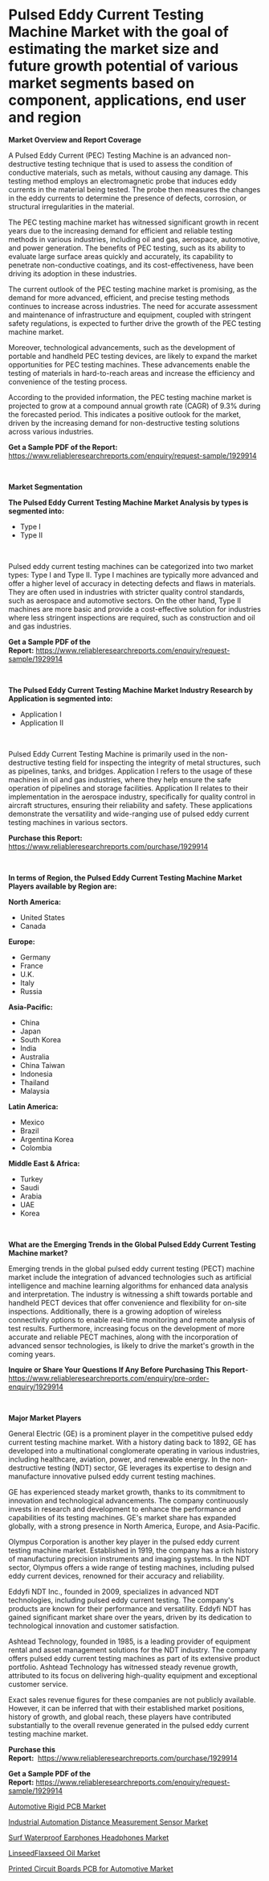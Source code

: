 <p><h1>Pulsed Eddy Current Testing Machine Market with the goal of estimating the market size and future growth potential of various market segments based on component, applications, end user and region</h1></p><p><strong>Market Overview and Report Coverage</strong></p>
<p><p>A Pulsed Eddy Current (PEC) Testing Machine is an advanced non-destructive testing technique that is used to assess the condition of conductive materials, such as metals, without causing any damage. This testing method employs an electromagnetic probe that induces eddy currents in the material being tested. The probe then measures the changes in the eddy currents to determine the presence of defects, corrosion, or structural irregularities in the material.</p><p>The PEC testing machine market has witnessed significant growth in recent years due to the increasing demand for efficient and reliable testing methods in various industries, including oil and gas, aerospace, automotive, and power generation. The benefits of PEC testing, such as its ability to evaluate large surface areas quickly and accurately, its capability to penetrate non-conductive coatings, and its cost-effectiveness, have been driving its adoption in these industries.</p><p>The current outlook of the PEC testing machine market is promising, as the demand for more advanced, efficient, and precise testing methods continues to increase across industries. The need for accurate assessment and maintenance of infrastructure and equipment, coupled with stringent safety regulations, is expected to further drive the growth of the PEC testing machine market.</p><p>Moreover, technological advancements, such as the development of portable and handheld PEC testing devices, are likely to expand the market opportunities for PEC testing machines. These advancements enable the testing of materials in hard-to-reach areas and increase the efficiency and convenience of the testing process.</p><p>According to the provided information, the PEC testing machine market is projected to grow at a compound annual growth rate (CAGR) of 9.3% during the forecasted period. This indicates a positive outlook for the market, driven by the increasing demand for non-destructive testing solutions across various industries.</p></p>
<p><strong>Get a Sample PDF of the Report:</strong> <a href="https://www.reliableresearchreports.com/enquiry/request-sample/1929914">https://www.reliableresearchreports.com/enquiry/request-sample/1929914</a></p>
<p>&nbsp;</p>
<p><strong>Market Segmentation</strong></p>
<p><strong>The Pulsed Eddy Current Testing Machine Market Analysis by types is segmented into:</strong></p>
<p><ul><li>Type I</li><li>Type II</li></ul></p>
<p>&nbsp;</p>
<p><p>Pulsed eddy current testing machines can be categorized into two market types: Type I and Type II. Type I machines are typically more advanced and offer a higher level of accuracy in detecting defects and flaws in materials. They are often used in industries with stricter quality control standards, such as aerospace and automotive sectors. On the other hand, Type II machines are more basic and provide a cost-effective solution for industries where less stringent inspections are required, such as construction and oil and gas industries.</p></p>
<p><strong>Get a Sample PDF of the Report:</strong>&nbsp;<a href="https://www.reliableresearchreports.com/enquiry/request-sample/1929914">https://www.reliableresearchreports.com/enquiry/request-sample/1929914</a></p>
<p>&nbsp;</p>
<p><strong>The Pulsed Eddy Current Testing Machine Market Industry Research by Application is segmented into:</strong></p>
<p><ul><li>Application I</li><li>Application II</li></ul></p>
<p>&nbsp;</p>
<p><p>Pulsed Eddy Current Testing Machine is primarily used in the non-destructive testing field for inspecting the integrity of metal structures, such as pipelines, tanks, and bridges. Application I refers to the usage of these machines in oil and gas industries, where they help ensure the safe operation of pipelines and storage facilities. Application II relates to their implementation in the aerospace industry, specifically for quality control in aircraft structures, ensuring their reliability and safety. These applications demonstrate the versatility and wide-ranging use of pulsed eddy current testing machines in various sectors.</p></p>
<p><strong>Purchase this Report:</strong>&nbsp; <a href="https://www.reliableresearchreports.com/purchase/1929914">https://www.reliableresearchreports.com/purchase/1929914</a></p>
<p>&nbsp;</p>
<p><strong>In terms of Region, the Pulsed Eddy Current Testing Machine Market Players available by Region are:</strong></p>
<p>
    <p> <strong> North America: </strong>
        <ul>
            <li>United States</li>
            <li>Canada</li>
        </ul>
        </p> 
    <p> <strong> Europe: </strong>
        <ul>
            <li>Germany</li>
            <li>France</li>
            <li>U.K.</li>
            <li>Italy</li>
            <li>Russia</li>
        </ul>
        </p> 
    <p> <strong> Asia-Pacific: </strong>
        <ul>
            <li>China</li>
            <li>Japan</li>
            <li>South Korea</li>
            <li>India</li>
            <li>Australia</li>
            <li>China Taiwan</li>
            <li>Indonesia</li>
            <li>Thailand</li>
            <li>Malaysia</li>
        </ul>
        </p> 
    <p> <strong> Latin America: </strong>
        <ul>
            <li>Mexico</li>
            <li>Brazil</li>
            <li>Argentina Korea</li>
            <li>Colombia</li>
        </ul>
        </p> 
    <p> <strong> Middle East & Africa: </strong>
        <ul>
            <li>Turkey</li>
            <li>Saudi</li>
            <li>Arabia</li>
            <li>UAE</li>
            <li>Korea</li>
        </ul>
    </p>
    </p>
<p>&nbsp;</p>
<p><strong>What are the Emerging Trends in the Global Pulsed Eddy Current Testing Machine market?</strong></p>
<p><p>Emerging trends in the global pulsed eddy current testing (PECT) machine market include the integration of advanced technologies such as artificial intelligence and machine learning algorithms for enhanced data analysis and interpretation. The industry is witnessing a shift towards portable and handheld PECT devices that offer convenience and flexibility for on-site inspections. Additionally, there is a growing adoption of wireless connectivity options to enable real-time monitoring and remote analysis of test results. Furthermore, increasing focus on the development of more accurate and reliable PECT machines, along with the incorporation of advanced sensor technologies, is likely to drive the market's growth in the coming years.</p></p>
<p><strong>Inquire or Share Your Questions If Any Before Purchasing This Report</strong>- <a href="https://www.reliableresearchreports.com/enquiry/pre-order-enquiry/1929914">https://www.reliableresearchreports.com/enquiry/pre-order-enquiry/1929914</a></p>
<p>&nbsp;</p>
<p><strong>Major Market Players</strong></p>
<p><p>General Electric (GE) is a prominent player in the competitive pulsed eddy current testing machine market. With a history dating back to 1892, GE has developed into a multinational conglomerate operating in various industries, including healthcare, aviation, power, and renewable energy. In the non-destructive testing (NDT) sector, GE leverages its expertise to design and manufacture innovative pulsed eddy current testing machines.</p><p>GE has experienced steady market growth, thanks to its commitment to innovation and technological advancements. The company continuously invests in research and development to enhance the performance and capabilities of its testing machines. GE's market share has expanded globally, with a strong presence in North America, Europe, and Asia-Pacific.</p><p>Olympus Corporation is another key player in the pulsed eddy current testing machine market. Established in 1919, the company has a rich history of manufacturing precision instruments and imaging systems. In the NDT sector, Olympus offers a wide range of testing machines, including pulsed eddy current devices, renowned for their accuracy and reliability.</p><p>Eddyfi NDT Inc., founded in 2009, specializes in advanced NDT technologies, including pulsed eddy current testing. The company's products are known for their performance and versatility. Eddyfi NDT has gained significant market share over the years, driven by its dedication to technological innovation and customer satisfaction.</p><p>Ashtead Technology, founded in 1985, is a leading provider of equipment rental and asset management solutions for the NDT industry. The company offers pulsed eddy current testing machines as part of its extensive product portfolio. Ashtead Technology has witnessed steady revenue growth, attributed to its focus on delivering high-quality equipment and exceptional customer service.</p><p>Exact sales revenue figures for these companies are not publicly available. However, it can be inferred that with their established market positions, history of growth, and global reach, these players have contributed substantially to the overall revenue generated in the pulsed eddy current testing machine market.</p></p>
<p><strong>Purchase this Report:</strong>&nbsp;&nbsp;<a href="https://www.reliableresearchreports.com/purchase/1929914">https://www.reliableresearchreports.com/purchase/1929914</a></p>
<p></p>
<p><strong>Get a Sample PDF of the Report:</strong>&nbsp;<a href="https://www.reliableresearchreports.com/enquiry/request-sample/1929914">https://www.reliableresearchreports.com/enquiry/request-sample/1929914</a></p>
<p><p><a href="https://medium.com/@anmolreportprime/automotive-rigid-pcb-market-share-evolution-and-market-growth-trends-2023-2030-4090ffb1570d">Automotive Rigid PCB Market</a></p><p><a href="https://medium.com/@chiragreportprime3/industrial-automation-distance-measurement-sensor-market-trends-and-market-analysis-forecasted-for-974e2dbbbbf8">Industrial Automation Distance Measurement Sensor Market</a></p><p><a href="https://medium.com/@chiragreportprime1/surf-waterproof-earphones-headphones-market-comprehensive-assessment-by-type-application-and-0f2cc6c14e21">Surf Waterproof Earphones Headphones Market</a></p><p><a href="https://medium.com/@akshatsharma12/linseedflaxseed-oil-market-insight-market-trends-growth-forecasted-from-2023-to-2030-54219e3d43de">LinseedFlaxseed Oil Market</a></p><p><a href="https://medium.com/@chiragreportprime2/printed-circuit-boards-pcb-for-automotive-market-exploring-market-share-market-trends-and-future-d74e55886294">Printed Circuit Boards PCB for Automotive Market</a></p></p>